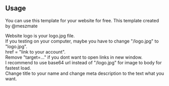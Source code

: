 ## Usage
You can use this template for your website for free. This template created by @meszmate

Website logo is your logo.jpg file.<br/>
If you testing on your computer, maybe you have to change "/logo.jpg" to "logo.jpg".<br/>
href = "link to your account".<br/>
Remove "target=..." if you dont want to open links in new window.<br/>
I recommend to use base64 url instead of "/logo.jpg" for image to body for fastest load.<br/>
Change title to your name and change meta description to the text what you want.
